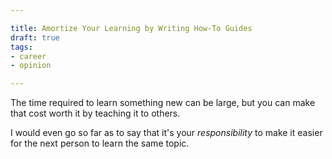 ```yaml
---

title: Amortize Your Learning by Writing How-To Guides
draft: true
tags:
- career
- opinion

---
```


The time required to learn something new can be large, but you can make that cost worth it by teaching it to others.

I would even go so far as to say that it's your _responsibility_ to make it easier for the next person to learn the same topic.
<!--stackedit_data:
eyJoaXN0b3J5IjpbLTMyOTcyMzE0MCwtMTYxODgyNTc4NSwtMT
EwNDY4ODc2N119
-->